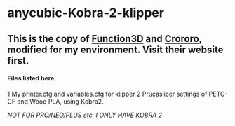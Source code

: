 # anycubic-Kobra-2-klipper
## This is the copy of [Function3D](https://function3d.xyz/en/how-to-install-klipper-on-anycubic-kobra-2/) and [Crororo](https://crororo.blogspot.com/kobra2klipper), modified for my environment. Visit their website first. 

#### Files listed here
1 My printer.cfg and variables.cfg for klipper
2 Prucaslicer settings of PETG-CF and Wood PLA, using Kobra2.

*NOT FOR PRO/NEO/PLUS etc, I ONLY HAVE KOBRA 2*
